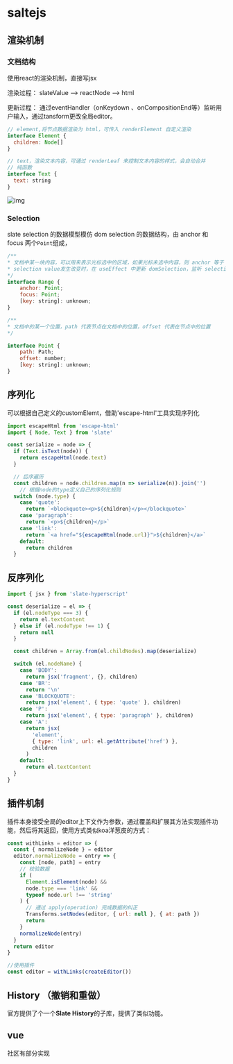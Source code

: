 # saltejs

 ##  渲染机制

### 文档结构

使用react的渲染机制，直接写jsx

渲染过程： slateValue --> reactNode --> html

更新过程： 通过eventHandler（onKeydown 、onCompositionEnd等）监听用户输入，通过tansform更改全局editor。

```javascript
// element,将节点数据渲染为 html，可传入 renderElement 自定义渲染
interface Element {
  children: Node[]
} 

// text，渲染文本内容，可通过 renderLeaf 来控制文本内容的样式，会自动合并
// 纯函数
interface Text {
  text: string
}
```



![img](https://docimg1.docs.qq.com/image/xkNB-IbYeG7uITi715wNGA.png?w=1122&h=942)        

### Selection

slate selection 的数据模型模仿 dom selection 的数据结构，由 anchor 和 focus 两个`Point`组成，

```javascript
/**
* 文档中某一块内容，可以用来表示光标选中的区域，如果光标未选中内容，则 anchor 等于 focus
* selection value发生改变时，在 useEffect 中更新 domSelection，监听 selectionchange 事件，用于更新 * * * slate Selection value
*/
interface Range {
    anchor: Point;
    focus: Point;
    [key: string]: unknown;
}

/**
* 文档中的某一个位置，path 代表节点在文档中的位置，offset 代表在节点中的位置
*/

interface Point {
    path: Path;
    offset: number;
    [key: string]: unknown;
}
```

## 序列化

可以根据自己定义的customElemt，借助'escape-html'工具实现序列化

```javascript
import escapeHtml from 'escape-html'
import { Node, Text } from 'slate'

const serialize = node => {
  if (Text.isText(node)) {
    return escapeHtml(node.text)
  }

  // 后序遍历
  const children = node.children.map(n => serialize(n)).join('')
	// 根据node的type定义自己的序列化规则
  switch (node.type) {
    case 'quote':
      return `<blockquote><p>${children}</p></blockquote>`
    case 'paragraph':
      return `<p>${children}</p>`
    case 'link':
      return `<a href="${escapeHtml(node.url)}">${children}</a>`
    default:
      return children
  }
```

## 反序列化

```javascript
import { jsx } from 'slate-hyperscript'

const deserialize = el => {
  if (el.nodeType === 3) {
    return el.textContent
  } else if (el.nodeType !== 1) {
    return null
  }

  const children = Array.from(el.childNodes).map(deserialize)

  switch (el.nodeName) {
    case 'BODY':
      return jsx('fragment', {}, children)
    case 'BR':
      return '\n'
    case 'BLOCKQUOTE':
      return jsx('element', { type: 'quote' }, children)
    case 'P':
      return jsx('element', { type: 'paragraph' }, children)
    case 'A':
      return jsx(
        'element',
        { type: 'link', url: el.getAttribute('href') },
        children
      )
    default:
      return el.textContent
  }
}
```

## 插件机制

插件本身接受全局的editor上下文作为参数，通过覆盖和扩展其方法实现插件功能，然后将其返回，使用方式类似koa洋葱皮的方式：

```javascript
const withLinks = editor => {
  const { normalizeNode } = editor
  editor.normalizeNode = entry => {
    const [node, path] = entry
    // 校验数据
    if (
      Element.isElement(node) &&
      node.type === 'link' &&
      typeof node.url !== 'string'
    ) {
      // 通过 apply(operation) 完成数据的纠正
      Transforms.setNodes(editor, { url: null }, { at: path })
      return
    }
    normalizeNode(entry)
  }
  return editor
}

//使用插件
const editor = withLinks(createEditor())
```

## History （撤销和重做）

官方提供了个一个**Slate History**的子库，提供了类似功能。

## vue

社区有部分实现